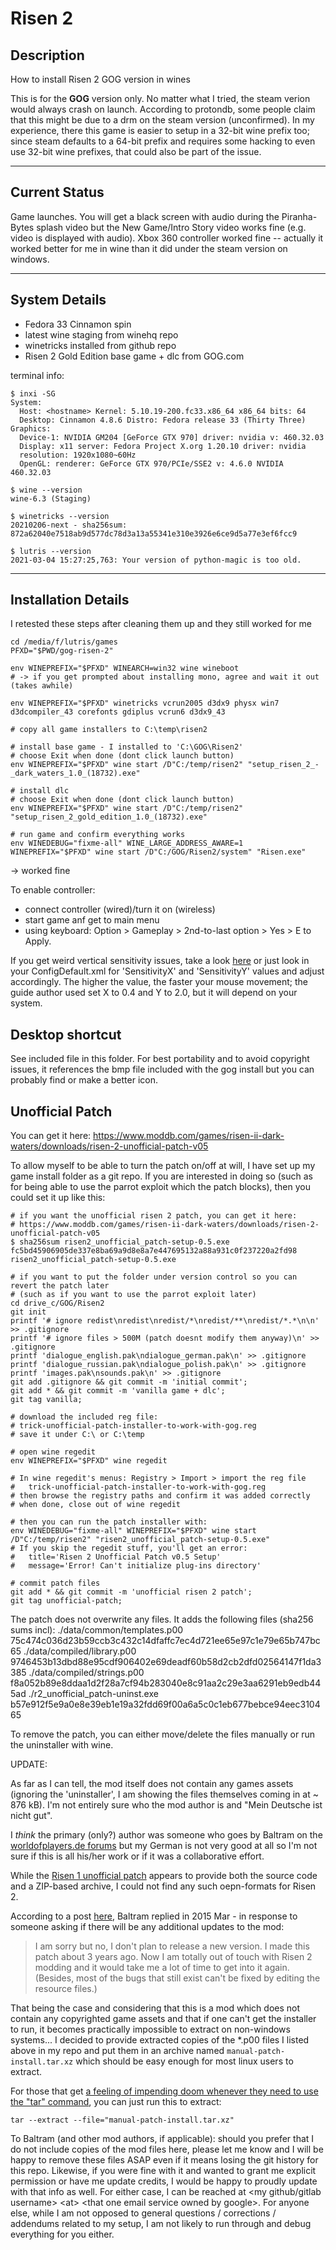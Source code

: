 # Risen 2


## Description

How to install Risen 2 GOG version in wines

This is for the **GOG** version only. No matter what I tried, the steam verion would always crash on launch. According to protondb, some people claim that this might be due to a drm on the steam version (unconfirmed). In my experience, there this game is easier to setup in a 32-bit wine prefix too; since steam defaults to a 64-bit prefix and requires some hacking to even use 32-bit wine prefixes, that could also be part of the issue.



----


## Current Status

Game launches. You will get a black screen with audio during the Piranha-Bytes splash video but the New Game/Intro Story video works fine (e.g. video is displayed with audio). Xbox 360 controller worked fine -- actually it worked better for me in wine than it did under the steam version on windows.

----


## System Details

* Fedora 33 Cinnamon spin
* latest wine staging from winehq repo
* winetricks installed from github repo
* Risen 2 Gold Edition base game + dlc from GOG.com

terminal info:

    $ inxi -SG
    System:
      Host: <hostname> Kernel: 5.10.19-200.fc33.x86_64 x86_64 bits: 64 
      Desktop: Cinnamon 4.8.6 Distro: Fedora release 33 (Thirty Three) 
    Graphics:
      Device-1: NVIDIA GM204 [GeForce GTX 970] driver: nvidia v: 460.32.03 
      Display: x11 server: Fedora Project X.org 1.20.10 driver: nvidia 
      resolution: 1920x1080~60Hz 
      OpenGL: renderer: GeForce GTX 970/PCIe/SSE2 v: 4.6.0 NVIDIA 460.32.03 
     
    $ wine --version
    wine-6.3 (Staging)
     
    $ winetricks --version
    20210206-next - sha256sum: 872a62040e7518ab9d577dc78d3a13a55341e310e3926e6ce9d5a77e3ef6fcc9
     
    $ lutris --version
    2021-03-04 15:27:25,763: Your version of python-magic is too old.


----


## Installation Details

I retested these steps after cleaning them up and they still worked for me


    cd /media/f/lutris/games
    PFXD="$PWD/gog-risen-2"
    
    env WINEPREFIX="$PFXD" WINEARCH=win32 wine wineboot
    # -> if you get prompted about installing mono, agree and wait it out (takes awhile)
    
    env WINEPREFIX="$PFXD" winetricks vcrun2005 d3dx9 physx win7 d3dcompiler_43 corefonts gdiplus vcrun6 d3dx9_43
    
    # copy all game installers to C:\temp\risen2
    
    # install base game - I installed to 'C:\GOG\Risen2'
    # choose Exit when done (dont click launch button)
    env WINEPREFIX="$PFXD" wine start /D"C:/temp/risen2" "setup_risen_2_-_dark_waters_1.0_(18732).exe"
    
    # install dlc
    # choose Exit when done (dont click launch button)
    env WINEPREFIX="$PFXD" wine start /D"C:/temp/risen2" "setup_risen_2_gold_edition_1.0_(18732).exe"
    
    # run game and confirm everything works
    env WINEDEBUG="fixme-all" WINE_LARGE_ADDRESS_AWARE=1 WINEPREFIX="$PFXD" wine start /D"C:/GOG/Risen2/system" "Risen.exe"

-> worked fine

To enable controller:

* connect controller (wired)/turn it on (wireless)
* start game anf get to main menu
* using keyboard: Option > Gameplay > 2nd-to-last option > Yes > E to Apply.

If you get weird vertical sensitivity issues, take a look [here](https://steamcommunity.com/sharedfiles/filedetails/?id=734013029) or just look in your ConfigDefault.xml for 'SensitivityX' and 'SensitivityY' values and adjust accordingly. The higher the value, the faster your mouse movement; the guide author used set X to 0.4 and Y to 2.0, but it will depend on your system.



## Desktop shortcut

See included file in this folder. For best portability and to avoid copyright issues, it references the bmp file included with the gog install but you can probably find or make a better icon.


## Unofficial Patch

You can get it here:
https://www.moddb.com/games/risen-ii-dark-waters/downloads/risen-2-unofficial-patch-v05

To allow myself to be able to turn the patch on/off at will, I have set up my game install folder as a git repo. If you are interested in doing so (such as for being able to use the parrot exploit which the patch blocks), then you could set it up like this:


    # if you want the unofficial risen 2 patch, you can get it here:
    # https://www.moddb.com/games/risen-ii-dark-waters/downloads/risen-2-unofficial-patch-v05
    $ sha256sum risen2_unofficial_patch-setup-0.5.exe
    fc5bd45906905de337e8ba69a9d8e8a7e447695132a88a931c0f237220a2fd98  risen2_unofficial_patch-setup-0.5.exe
     
    # if you want to put the folder under version control so you can revert the patch later
    # (such as if you want to use the parrot exploit later)
    cd drive_c/GOG/Risen2
    git init
    printf '# ignore redist\nredist\nredist/*\nredist/**\nredist/*.*\n\n' >> .gitignore
    printf '# ignore files > 500M (patch doesnt modify them anyway)\n' >> .gitignore
    printf 'dialogue_english.pak\ndialogue_german.pak\n' >> .gitignore
    printf 'dialogue_russian.pak\ndialogue_polish.pak\n' >> .gitignore
    printf 'images.pak\nsounds.pak\n' >> .gitignore
    git add .gitignore && git commit -m 'initial commit';
    git add * && git commit -m 'vanilla game + dlc';
    git tag vanilla;
     
    # download the included reg file:
    # trick-unofficial-patch-installer-to-work-with-gog.reg
    # save it under C:\ or C:\temp
     
    # open wine regedit
    env WINEPREFIX="$PFXD" wine regedit
     
    # In wine regedit's menus: Registry > Import > import the reg file
    #   trick-unofficial-patch-installer-to-work-with-gog.reg
    # then browse the registry paths and confirm it was added correctly
    # when done, close out of wine regedit
     
    # then you can run the patch installer with:
    env WINEDEBUG="fixme-all" WINEPREFIX="$PFXD" wine start /D"C:/temp/risen2" "risen2_unofficial_patch-setup-0.5.exe"
    # If you skip the regedit stuff, you'll get an error:
    #	title='Risen 2 Unofficial Patch v0.5 Setup'
    #	message='Error! Can't initialize plug-ins directory'
     
    # commit patch files
    git add * && git commit -m 'unofficial risen 2 patch';
    git tag unofficial-patch;
     


The patch does not overwrite any files. It adds the following files (sha256 sums incl):
./data/common/templates.p00 75c474c036d23b59ccb3c432c14dfaffc7ec4d721ee65e97c1e79e65b747bc65
./data/compiled/library.p00 9746453b13dbd88e95cdf906402e69deadf60b58d2cb2dfd02564147f1da3385
./data/compiled/strings.p00 f8a052b89e8ddaa1d2f28a7cf94b283040e8c91aa2c29e3aa6291eb9edb445ad
./r2_unofficial_patch-uninst.exe b57e912f5e9a0e8e39eb1e19a32fdd69f00a6a5c0c1eb677bebce94eec310465

To remove the patch, you can either move/delete the files manually or run the uninstaller with wine.

UPDATE:

As far as I can tell, the mod itself does not contain any games assets (ignoring the 'uninstaller', I am showing the files themselves coming in at \~ 876 kB). I'm not entirely sure who the mod author is and "Mein Deutsche ist nicht gut".

I *think* the primary (only?) author was someone who goes by Baltram on the [worldofplayers.de forums](https://forum.worldofplayers.de/forum/threads/1154440-release-Risen-2-Unofficial-Patch) but my German is not very good at all so I'm not sure if this is all his/her work or if it was a collaborative effort.

While the [Risen 1 unofficial patch](https://forum.worldofplayers.de/forum/threads/978203-RELEASE-Risen-unofficial-patch) appears to provide both the source code and a ZIP-based archive, I could not find any such oepn-formats for Risen 2.

According to a post [here](https://forum.worldofplayers.de/forum/threads/1154440-release-Risen-2-Unofficial-Patch/page3), Baltram replied in 2015 Mar - in response to someone asking if there will be any additional updates to the mod:

> I am sorry but no, I don't plan to release a new version. I made this patch about 3 years ago. Now I am totally out of touch with Risen 2 modding and it would take me a lot of time to get into it again. (Besides, most of the bugs that still exist can't be fixed by editing the resource files.) 

That being the case and considering that this is a mod which does not contain any copyrighted game assets and that if one can't get the installer to run, it becomes practically impossible to extract on non-windows systems... I decided to provide extracted copies of the \*.p00 files I listed above in my repo and put them in an archive named `manual-patch-install.tar.xz` which should be easy enough for most linux users to extract.

For those that get [a feeling of impending doom whenever they need to use the "tar" command](https://xkcd.com/1168/), you can just run this to extract:

    tar --extract --file="manual-patch-install.tar.xz"

To Baltram (and other mod authors, if applicable): should you prefer that I do not include copies of the mod files here, please let me know and I will be happy to remove these files ASAP even if it means losing the git history for this repo. Likewise, if you were fine with it and wanted to grant me explicit permission or have me update credits, I would be happy to proudly update with that info as well. For either case, I can be reached at \<my github/gitlab username\> \<at\> \<that one email service owned by google\>. For anyone else, while I am not opposed to general questions / corrections / addendums related to my setup, I am not likely to run through and debug everything for you either.

